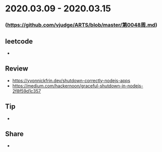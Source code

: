# 2020.03.09 - 2020.03.15
### (https://github.com/vjudge/ARTS/blob/master/第0048周.md)

## leetcode
*

## Review
* https://yvonnickfrin.dev/shutdown-correctly-nodejs-apps
* https://medium.com/hackernoon/graceful-shutdown-in-nodejs-2f8f59d1c357

## Tip
* 

## Share
*
